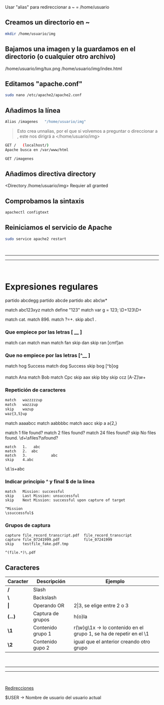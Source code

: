 Usar "alias" para redireccionar a   ~ = /home/usuario

## Creamos un directorio en ~

``` bash
mkdir /home/usuario/img
```

## Bajamos una imagen y la guardamos en el directorio (o cualquier otro archivo)

/home/usuario/img/tux.png               /home/usuario/img/index.html

## Editamos "apache.conf"

``` bash
sudo nano /etc/apache2/apache2.conf
```

## Añadimos la línea

``` bash
Alias /imagenes   "/home/usuario/img"
```
> Esto crea unnalias, por el que si volvemos a preguntar o direccionar a </imagenes>, este nos dirigrá a </home/usuario/img>

``` bash
GET /   (localhost/)
Apache busca en /var/www/html

GET /imagenes
```
## Añadimos directiva directory

<Directory /home/usuario/img>
    Requier all granted
</Directory>

## Comprobamos la sintaxis

``` bash
apachectl configtext
```
## Reiniciamos el servicio de Apache

``` bash
sudo service apache2 restart
```

<br>

---
---

<br>

# Expresiones regulares

partido	abcdegg
partido	abcde
partido	abc
abc\w*

match	abc123xyz
match	define "123"
match	var g = 123;
\D+123\D+

match	cat.
match	896.
match	?=+.
skip	abc1
\.

### Que empiece por las letras [ __ ]

match	can
match	man
match	fan
skip	dan
skip	ran
[cmf]an

### Que no empiece por las letras [^__ ]

match	hog	Success
match	dog	Success
skip	bog
[^b]og

#### 
match	Ana
match	Bob
match	Cpc
skip	aax
skip	bby
skip	ccz
[A-Z]\w+

### Repetición de caracteres

``` html
match	wazzzzzup
match	wazzzup
skip	wazup
waz{3,5}up
```

match	aaaabcc
match	aabbbbc
match	aacc
skip	a
a{2,}

match	1 file found?
match	2 files found?
match	24 files found?
skip	No files found.
\d+\sfiles?\sfound\?
```
match	1.   abc
match	2.  abc
match	3.           abc
skip	4.abc
```
\d.\s+abc

### Indicar principio ^ y final $ de la línea
```
match	Mission: successful
skip	Last Mission: unsuccessful
skip	Next Mission: successful upon capture of target
```
`^Mission`      <br>
`\ssuccessful$`

### Grupos de captura
```
capture	file_record_transcript.pdf	file_record_transcript
capture	file_07241999.pdf	        file_07241999
skip	testfile_fake.pdf.tmp
```
`^(file.*)\.pdf`

## Caracteres

|   Caracter    |   Descripción         |   Ejemplo                     |
|   --------    |   -----------         |   -------                     |
|   **/**       |   Slash               |                               |
|   **\\**      |   Backslash           |                               |
|   **\|**      |   Operando OR         |   2\|3, se elige entre 2 o 3  |
|   **(...)**   |   Captura de grupos   |   h(o)la                      |
|   **\1**      |   Contenido grupo 1   |   r(\w)g\1x -> lo contenido en el grupo 1, se ha de repetir en el \1  |
|   **\2**      |   Contenido gupo 2    |   igual que el anterior creando otro grupo    |

<br>

---
---

<br>

[Redirecciones](https://www.elarraydejota.com/ejemplos-de-redirecciones-utiles-y-comunes-con-mod_rewrite-para-apache/)


$USER   ->  Nombre de usuario del usuario actual